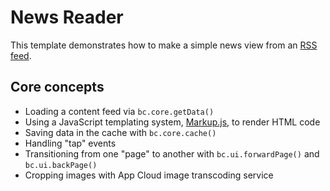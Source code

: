 # News Reader

This template demonstrates how to make a simple news view from an 
[RSS feed](http://coffee.brightcove.com/?feed=rss2). 

## Core concepts

* Loading a content feed via `bc.core.getData()`
* Using a JavaScript templating system, 
[Markup.js](https://github.com/adammark/Markup.js), to render HTML code
* Saving data in the cache with `bc.core.cache()`
* Handling "tap" events
* Transitioning from one "page" to another with `bc.ui.forwardPage()`
and `bc.ui.backPage()`
* Cropping images with App Cloud image transcoding service
